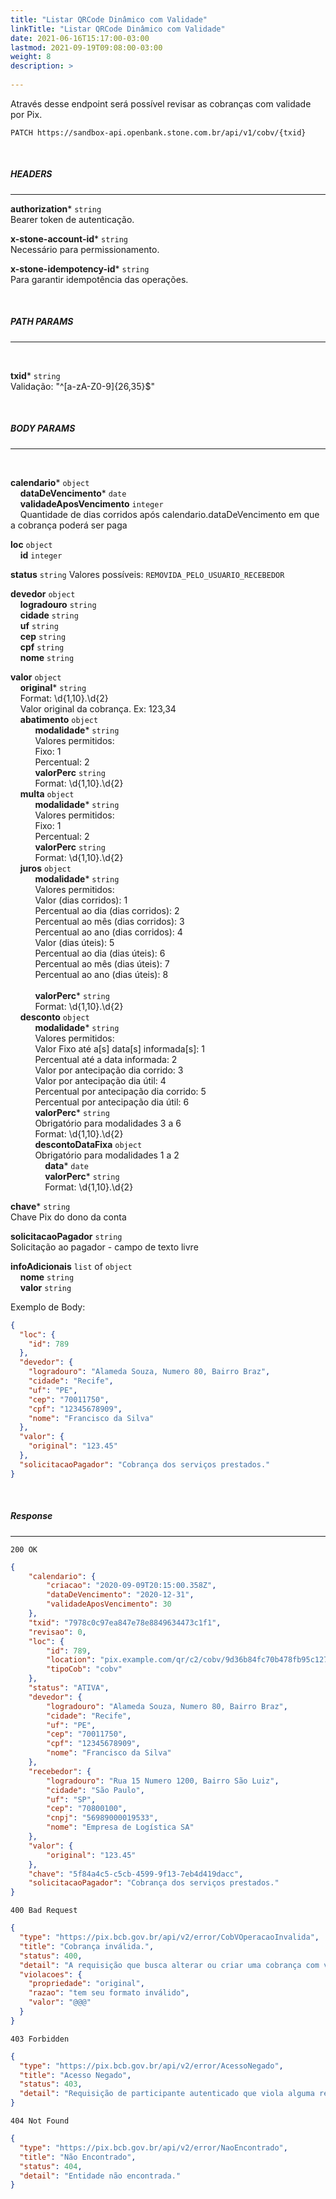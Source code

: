 ```yaml
---
title: "Listar QRCode Dinâmico com Validade"
linkTitle: "Listar QRCode Dinâmico com Validade"
date: 2021-06-16T15:17:00-03:00
lastmod: 2021-09-19T09:08:00-03:00
weight: 8
description: >
  
---
```


Através desse endpoint será possível revisar as cobranças com validade por Pix.


```
PATCH https://sandbox-api.openbank.stone.com.br/api/v1/cobv/{txid}
```
<br>

##### **HEADERS**
---

**authorization*** `string`
<br> Bearer token de autenticação.

**x-stone-account-id*** `string`
<br> Necessário para permissionamento.

**x-stone-idempotency-id*** `string`
<br> Para garantir idempotência das operações.

<br>

##### **PATH PARAMS**
---
<br>

**txid*** `string`
<br>Validação: "^[a-zA-Z0-9]{26,35}$"

<br>

##### **BODY PARAMS**
---
<br>

**calendario*** `object`
<br>&nbsp;&nbsp;&nbsp;&nbsp;**dataDeVencimento*** `date`
<br>&nbsp;&nbsp;&nbsp;&nbsp;**validadeAposVencimento** `integer`
<br>&nbsp;&nbsp;&nbsp;&nbsp;Quantidade de dias corridos após calendario.dataDeVencimento em que a cobrança poderá ser paga

**loc** `object`
<br>&nbsp;&nbsp;&nbsp;&nbsp;**id** `integer`

**status** `string`
Valores possíveis: `REMOVIDA_PELO_USUARIO_RECEBEDOR`

**devedor** `object`
<br>&nbsp;&nbsp;&nbsp;&nbsp;**logradouro** `string`
<br>&nbsp;&nbsp;&nbsp;&nbsp;**cidade** `string`
<br>&nbsp;&nbsp;&nbsp;&nbsp;**uf** `string`
<br>&nbsp;&nbsp;&nbsp;&nbsp;**cep** `string`
<br>&nbsp;&nbsp;&nbsp;&nbsp;**cpf** `string`
<br>&nbsp;&nbsp;&nbsp;&nbsp;**nome** `string`

**valor** `object`
<br>&nbsp;&nbsp;&nbsp;&nbsp;**original*** `string`
<br>&nbsp;&nbsp;&nbsp;&nbsp;Format: \d{1,10}\.\d{2}
<br>&nbsp;&nbsp;&nbsp;&nbsp;Valor original da cobrança. Ex: 123,34
<br>&nbsp;&nbsp;&nbsp;&nbsp;**abatimento** `object`
<br>&nbsp;&nbsp;&nbsp;&nbsp;&nbsp;&nbsp;&nbsp;&nbsp;&nbsp;&nbsp;**modalidade*** `string`
<br>&nbsp;&nbsp;&nbsp;&nbsp;&nbsp;&nbsp;&nbsp;&nbsp;&nbsp;&nbsp;Valores permitidos:
<br>&nbsp;&nbsp;&nbsp;&nbsp;&nbsp;&nbsp;&nbsp;&nbsp;&nbsp;&nbsp;Fixo: 1
<br>&nbsp;&nbsp;&nbsp;&nbsp;&nbsp;&nbsp;&nbsp;&nbsp;&nbsp;&nbsp;Percentual: 2
<br>&nbsp;&nbsp;&nbsp;&nbsp;&nbsp;&nbsp;&nbsp;&nbsp;&nbsp;&nbsp;**valorPerc** `string`
<br>&nbsp;&nbsp;&nbsp;&nbsp;&nbsp;&nbsp;&nbsp;&nbsp;&nbsp;&nbsp;Format: \d{1,10}\.\d{2}
<br>&nbsp;&nbsp;&nbsp;&nbsp;**multa** `object`
<br>&nbsp;&nbsp;&nbsp;&nbsp;&nbsp;&nbsp;&nbsp;&nbsp;&nbsp;&nbsp;**modalidade*** `string`
<br>&nbsp;&nbsp;&nbsp;&nbsp;&nbsp;&nbsp;&nbsp;&nbsp;&nbsp;&nbsp;Valores permitidos:
<br>&nbsp;&nbsp;&nbsp;&nbsp;&nbsp;&nbsp;&nbsp;&nbsp;&nbsp;&nbsp;Fixo: 1
<br>&nbsp;&nbsp;&nbsp;&nbsp;&nbsp;&nbsp;&nbsp;&nbsp;&nbsp;&nbsp;Percentual: 2
<br>&nbsp;&nbsp;&nbsp;&nbsp;&nbsp;&nbsp;&nbsp;&nbsp;&nbsp;&nbsp;**valorPerc** `string`
<br>&nbsp;&nbsp;&nbsp;&nbsp;&nbsp;&nbsp;&nbsp;&nbsp;&nbsp;&nbsp;Format: \d{1,10}\.\d{2}
<br>&nbsp;&nbsp;&nbsp;&nbsp;**juros** `object`
<br>&nbsp;&nbsp;&nbsp;&nbsp;&nbsp;&nbsp;&nbsp;&nbsp;&nbsp;&nbsp;**modalidade*** `string`
<br>&nbsp;&nbsp;&nbsp;&nbsp;&nbsp;&nbsp;&nbsp;&nbsp;&nbsp;&nbsp;Valores permitidos:
<br>&nbsp;&nbsp;&nbsp;&nbsp;&nbsp;&nbsp;&nbsp;&nbsp;&nbsp;&nbsp;Valor (dias corridos): 1
<br>&nbsp;&nbsp;&nbsp;&nbsp;&nbsp;&nbsp;&nbsp;&nbsp;&nbsp;&nbsp;Percentual ao dia (dias corridos): 2
<br>&nbsp;&nbsp;&nbsp;&nbsp;&nbsp;&nbsp;&nbsp;&nbsp;&nbsp;&nbsp;Percentual ao mês (dias corridos): 3
<br>&nbsp;&nbsp;&nbsp;&nbsp;&nbsp;&nbsp;&nbsp;&nbsp;&nbsp;&nbsp;Percentual ao ano (dias corridos): 4
<br>&nbsp;&nbsp;&nbsp;&nbsp;&nbsp;&nbsp;&nbsp;&nbsp;&nbsp;&nbsp;Valor (dias úteis): 5
<br>&nbsp;&nbsp;&nbsp;&nbsp;&nbsp;&nbsp;&nbsp;&nbsp;&nbsp;&nbsp;Percentual ao dia (dias úteis): 6
<br>&nbsp;&nbsp;&nbsp;&nbsp;&nbsp;&nbsp;&nbsp;&nbsp;&nbsp;&nbsp;Percentual ao mês (dias úteis): 7
<br>&nbsp;&nbsp;&nbsp;&nbsp;&nbsp;&nbsp;&nbsp;&nbsp;&nbsp;&nbsp;Percentual ao ano (dias úteis): 8       
<br>&nbsp;&nbsp;&nbsp;&nbsp;&nbsp;&nbsp;&nbsp;&nbsp;&nbsp;&nbsp;**valorPerc*** `string`
<br>&nbsp;&nbsp;&nbsp;&nbsp;&nbsp;&nbsp;&nbsp;&nbsp;&nbsp;&nbsp;Format: \d{1,10}\.\d{2}
<br>&nbsp;&nbsp;&nbsp;&nbsp;**desconto** `object`
<br>&nbsp;&nbsp;&nbsp;&nbsp;&nbsp;&nbsp;&nbsp;&nbsp;&nbsp;&nbsp;**modalidade*** `string`
<br>&nbsp;&nbsp;&nbsp;&nbsp;&nbsp;&nbsp;&nbsp;&nbsp;&nbsp;&nbsp;Valores permitidos:
<br>&nbsp;&nbsp;&nbsp;&nbsp;&nbsp;&nbsp;&nbsp;&nbsp;&nbsp;&nbsp;Valor Fixo até a[s] data[s] informada[s]: 1
<br>&nbsp;&nbsp;&nbsp;&nbsp;&nbsp;&nbsp;&nbsp;&nbsp;&nbsp;&nbsp;Percentual até a data informada: 2
<br>&nbsp;&nbsp;&nbsp;&nbsp;&nbsp;&nbsp;&nbsp;&nbsp;&nbsp;&nbsp;Valor por antecipação dia corrido: 3
<br>&nbsp;&nbsp;&nbsp;&nbsp;&nbsp;&nbsp;&nbsp;&nbsp;&nbsp;&nbsp;Valor por antecipação dia útil: 4
<br>&nbsp;&nbsp;&nbsp;&nbsp;&nbsp;&nbsp;&nbsp;&nbsp;&nbsp;&nbsp;Percentual por antecipação dia corrido: 5
<br>&nbsp;&nbsp;&nbsp;&nbsp;&nbsp;&nbsp;&nbsp;&nbsp;&nbsp;&nbsp;Percentual por antecipação dia útil: 6
<br>&nbsp;&nbsp;&nbsp;&nbsp;&nbsp;&nbsp;&nbsp;&nbsp;&nbsp;&nbsp;**valorPerc*** `string`
<br>&nbsp;&nbsp;&nbsp;&nbsp;&nbsp;&nbsp;&nbsp;&nbsp;&nbsp;&nbsp;Obrigatório para modalidades 3 a 6
<br>&nbsp;&nbsp;&nbsp;&nbsp;&nbsp;&nbsp;&nbsp;&nbsp;&nbsp;&nbsp;Format: \d{1,10}\.\d{2}
<br>&nbsp;&nbsp;&nbsp;&nbsp;&nbsp;&nbsp;&nbsp;&nbsp;&nbsp;&nbsp;**descontoDataFixa** `object`
<br>&nbsp;&nbsp;&nbsp;&nbsp;&nbsp;&nbsp;&nbsp;&nbsp;&nbsp;&nbsp;Obrigatório para modalidades 1 a 2
<br>&nbsp;&nbsp;&nbsp;&nbsp;&nbsp;&nbsp;&nbsp;&nbsp;&nbsp;&nbsp;&nbsp;&nbsp;&nbsp;&nbsp;**data*** `date`
<br>&nbsp;&nbsp;&nbsp;&nbsp;&nbsp;&nbsp;&nbsp;&nbsp;&nbsp;&nbsp;&nbsp;&nbsp;&nbsp;&nbsp;**valorPerc*** `string`
<br>&nbsp;&nbsp;&nbsp;&nbsp;&nbsp;&nbsp;&nbsp;&nbsp;&nbsp;&nbsp;&nbsp;&nbsp;&nbsp;&nbsp;Format: \d{1,10}\.\d{2}

**chave*** `string`
<br>Chave Pix do dono da conta

**solicitacaoPagador** `string`
<br>Solicitação ao pagador - campo de texto livre

**infoAdicionais** `list` of `object`
<br>&nbsp;&nbsp;&nbsp;&nbsp;**nome** `string`
<br>&nbsp;&nbsp;&nbsp;&nbsp;**valor** `string`


Exemplo de Body:

```json
{
  "loc": {
    "id": 789
  },
  "devedor": {
    "logradouro": "Alameda Souza, Numero 80, Bairro Braz",
    "cidade": "Recife",
    "uf": "PE",
    "cep": "70011750",
    "cpf": "12345678909",
    "nome": "Francisco da Silva"
  },
  "valor": {
    "original": "123.45"
  },
  "solicitacaoPagador": "Cobrança dos serviços prestados."
}
```
<br>

##### **Response**
---

```
200 OK
```

```json
{
	"calendario": {
		"criacao": "2020-09-09T20:15:00.358Z",
		"dataDeVencimento": "2020-12-31",
		"validadeAposVencimento": 30
	},
	"txid": "7978c0c97ea847e78e8849634473c1f1",
	"revisao": 0,
	"loc": {
		"id": 789,
		"location": "pix.example.com/qr/c2/cobv/9d36b84fc70b478fb95c12729b90ca25",
		"tipoCob": "cobv"
	},
	"status": "ATIVA",
	"devedor": {
		"logradouro": "Alameda Souza, Numero 80, Bairro Braz",
		"cidade": "Recife",
		"uf": "PE",
		"cep": "70011750",
		"cpf": "12345678909",
		"nome": "Francisco da Silva"
	},
	"recebedor": {
		"logradouro": "Rua 15 Numero 1200, Bairro São Luiz",
		"cidade": "São Paulo",
		"uf": "SP",
		"cep": "70800100",
		"cnpj": "56989000019533",
		"nome": "Empresa de Logística SA"
	},
	"valor": {
		"original": "123.45"
	},
	"chave": "5f84a4c5-c5cb-4599-9f13-7eb4d419dacc",
	"solicitacaoPagador": "Cobrança dos serviços prestados."
}
```

```
400 Bad Request
```

```json
{
  "type": "https://pix.bcb.gov.br/api/v2/error/CobVOperacaoInvalida",
  "title": "Cobrança inválida.",
  "status": 400,
  "detail": "A requisição que busca alterar ou criar uma cobrança com vencimento não respeita o schema ou está semanticamente errada.",
  "violacoes": {
    "propriedade": "original",
    "razao": "tem seu formato inválido",
    "valor": "@@@"
  }
}
```

```
403 Forbidden
```

```json
{
  "type": "https://pix.bcb.gov.br/api/v2/error/AcessoNegado",
  "title": "Acesso Negado",
  "status": 403,
  "detail": "Requisição de participante autenticado que viola alguma regra de autorização."
}
```

```
404 Not Found
```

```json
{
  "type": "https://pix.bcb.gov.br/api/v2/error/NaoEncontrado",
  "title": "Não Encontrado",
  "status": 404,
  "detail": "Entidade não encontrada."
}
```